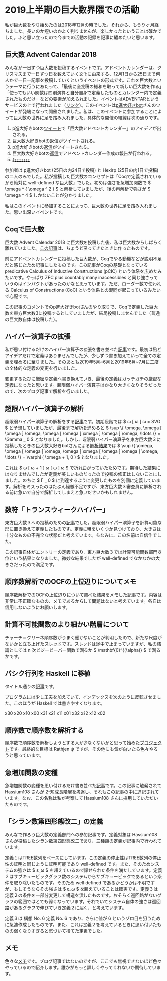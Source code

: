 # 2019上半期の巨大数界隈での活動

私が巨大数をやり始めたのは2018年12月の時でした。それから、もう９ヶ月経ちました。長いのか短いのかよく判りませんが、楽しかったということは確かでした。ふと思い立ったので今までの活動の記録を記事に纏めたいと思います。

## 巨大数 Advent Calendar 2018

みんなが一日ずつ巨大数を投稿するイベントです。アドベントカレンダーは、クリスマスまで一日ずつ日を数えていく文化に由来する、12月1日から25日まで何人かで一日一記事を投稿していくというイベントの形式です。これを巨大数というテーマに行うにあたって、「最後に全投稿の総和を取って新しい巨大数を作る」「使ってもいい関数は四則演算と自分自身で定義したものとカレンダー内で定義されたものだけ」などの要素が加えられました。イベントはADVENTARというサービスの上で行われました（[リンク](https://adventar.org/calendars/3314)）。このイベントは[p進大好きbot](https://twitter.com/non_archimedean)さんのツイートが発端になって開催されました。私は、このイベントに参加することによって巨大数の世界に足を踏み入れました。具体的な開催の経緯は次の通りです。

1. p進大好きbotの[ツイート](https://twitter.com/non_archimedean/status/1060365003297972224)で「巨大数アドベントカレンダー」のアイデアが出される。
1. 巨大数大好きbotの[返信](https://twitter.com/GoogologyBot/status/1060375254814478342)がツイートされる。
1. p進大好きbotの[返信](https://twitter.com/non_archimedean/status/1060385460059402240)がツイートされる。
1. 巨大数大好きbotの[返信](https://twitter.com/GoogologyBot/status/1060386621613199360)でアドベントカレンダー作成の報告が行われる。
1. [ｷｪｪｪｪｪｪｪ](https://twitter.com/non_archimedean/status/1060412474481008642)

参加者は p進大好きbot (25日の内24日で投稿) と Hexirp (25日の内1日で投稿) の二人のみでした。私が投稿した巨大数のコンセプトは「Coqで定義されているから絶対に well-defined な巨大数」でした。初めは強さを急増加関数で $ \\omega ^ { \\omega ^ 2 } $ と解析していましたが、後の再解析で強さが $ \\omega ^ 4 $ しかないことが分かりました。

私はこのイベントに参加することによって、巨大数の世界に足を踏み入れました。思い出深いイベントです。

## Coqで巨大数

巨大数 Advent Calendar 2018 に巨大数を投稿した後、私は巨大数からしばらく離れていました。[この記事](https://googology.wikia.org/ja/wiki/%E3%83%A6%E3%83%BC%E3%82%B6%E3%83%BC%E3%83%96%E3%83%AD%E3%82%B0:Hexirp/Coq%E3%81%A7%E5%B7%A8%E5%A4%A7%E6%95%B0)は、ちょうど戻ってきたときに作ったものです。

前にアドベントカレンダーに投稿した巨大数が、Coqでやる動機などが説明不足だと感じたため記事にしたものです。この記事がCoqの基礎となっている predicative Calculus of Inductive Constructions (pCIC) という体系を広めたみたいです。やっぱり ZFC plus countably many inaccessibles と同じ強さっていうのはインパクトがあったのかなと思っています。ただ、ローダー数で使われる Calculus of Constructions (CoC) という体系との混同が起こっているみたいで心配です。

この記事のコメントでのp進大好きbotさんのやり取りで、Coqで定義した巨大数を東方巨大数3に投稿するとしていましたが、結局投稿しませんでした（普通の巨大数自体は投稿した）。

## ハイパー演算子の拡張

私が思い付けるだけのハイパー演算子の拡張を書き並べた[記事](https://googology.wikia.org/ja/wiki/%E3%83%A6%E3%83%BC%E3%82%B6%E3%83%BC%E3%83%96%E3%83%AD%E3%82%B0:Hexirp/%E3%83%8F%E3%82%A4%E3%83%91%E3%83%BC%E6%BC%94%E7%AE%97%E5%AD%90%E3%81%AE%E6%8B%A1%E5%BC%B5)です。最初は殆どアイデアだけで定義はありませんでしたが、少しずつ書き加えていって全ての定義を埋めるに至りました。そのあとも2019年5月~6月と2019年6月~7月に二度の全体的な定義の変更を行いました。

変更するたびに厳密な定義へ書き換えていき、最後の定義はガッチガチの厳密な定義になったと思います。超限弱ハイパー演算子はかなり大きくなりそうだったので、次のブログ記事で解析を行いました。

## 超限ハイパー演算子の解析

超限弱ハイパー演算子の解析をする[記事](https://googology.wikia.org/ja/wiki/%E3%83%A6%E3%83%BC%E3%82%B6%E3%83%BC%E3%83%96%E3%83%AD%E3%82%B0:Hexirp/%E8%B6%85%E9%99%90%E3%83%8F%E3%82%A4%E3%83%91%E3%83%BC%E6%BC%94%E7%AE%97%E5%AD%90%E3%81%AE%E8%A7%A3%E6%9E%90)です。初期段階では $ ω [ ω ] ω = SVO $ と予想していましたが、最後まで解析を進めると $ \\sup \\{ \\omega, \\omega [ \\omega ] \\omega, \\omega [ \\omega [ \\omega ] \\omega ] \\omega, \\ldots \\} = \\Gamma _ 0 $ となりました。しかし、超限弱ハイパー演算子を東方巨大数３に投稿したときの巨大数大好きbotさんによる[解析結果](https://docs.google.com/spreadsheets/d/13dF_JysGD8shMOTYL3KfsFmcKOMNXp7hyfgjVbQZm6I/edit#gid=206312705)では $ \\sup \\{ \\omega, \\omega [ \\omega ] \\omega, \\omega [ \\omega [ \\omega ] \\omega ] \\omega, \\ldots \\} = \\varphi ( \\omega + 1, 0 ) $ となりました。

これは $ ω [ ω + 1 ] ω [ ω ] ω $ で折れ曲がっていたためです。期待した結果にはなりませんでしたが定義が美しいものだったので投稿の修正はしないことにしました。のちに $ Γ _ 0 $ に到達するように変更したものを別個に定義しています。解析をミスったのはたぶん経験不足ですが、東方巨大数３審査員に解析される前に急いで自分で解析してしまえと急いだせいかもしれません。

## 数符「トランスウィークハイパー」

東方巨大数３への投稿のための[記事](https://googology.wikia.org/ja/wiki/%E3%83%A6%E3%83%BC%E3%82%B6%E3%83%BC%E3%83%96%E3%83%AD%E3%82%B0:Hexirp/%E6%95%B0%E7%AC%A6%E3%80%8C%E3%83%88%E3%83%A9%E3%83%B3%E3%82%B9%E3%82%A6%E3%82%A3%E3%83%BC%E3%82%AF%E3%83%8F%E3%82%A4%E3%83%91%E3%83%BC%E3%80%8D)でした。超限弱ハイパー演算子を計算可能な形に置き換えて定義したものです。定義に粗をいくつか見つけており、大きさは十分なものの不完全な状態だと考えています。ちなみに、この名前は自信作でした。

この記事自体がエントリーの定義であり、東方巨大数３では計算可能関数部門８位という結果になりました。微妙な結果でしたが well-defined でなかなかの大きさだったので満足です。

## 順序数解析でのOCFの上位辺りについてメモ

順序数解析でのOCFの上位辺りについて調べた結果をメモした[記事](https://googology.wikia.org/ja/wiki/%E3%83%A6%E3%83%BC%E3%82%B6%E3%83%BC%E3%83%96%E3%83%AD%E3%82%B0:Hexirp/%E9%A0%86%E5%BA%8F%E6%95%B0%E8%A7%A3%E6%9E%90%E3%81%A7%E3%81%AEOCF%E3%81%AE%E4%B8%8A%E4%BD%8D%E8%BE%BA%E3%82%8A%E3%81%AB%E3%81%A4%E3%81%84%E3%81%A6%E3%83%A1%E3%83%A2)です。内容は非常に不正確なものの、メモであるからして問題はないと考えています。各自は信用しないようにお願いします。

## 計算不可能関数のより細かい階層について

チャーチ＝クリーネ順序数がうまく働かないことが判明したので、新たな尺度がないかと立ち上げた[スレッド](https://googology.wikia.org/ja/wiki/%E3%82%B9%E3%83%AC%E3%83%83%E3%83%89:3876)です。スレッドは途中で止まっていますが、私の結論としては n 次ビジービーバー関数で測るか $ \\mathbf{0}^{(\\alpha)} $ で測るかです。

## バシク行列を Haskell に移植

タイトル通りの[記事](https://googology.wikia.org/ja/wiki/%E3%83%A6%E3%83%BC%E3%82%B6%E3%83%BC%E3%83%96%E3%83%AD%E3%82%B0:Hexirp/%E3%83%90%E3%82%B7%E3%82%AF%E8%A1%8C%E5%88%97%E3%82%92_Haskell_%E3%81%AB%E7%A7%BB%E6%A4%8D)です。

プログラムには少し工夫を加えていて、インデックスを次のように反転させました。このほうが Haskell では書きやすくなります。

  x30 x20 x10 x00
  x31 x21 x11 x01
  x32 x22 x12 x02

## 順序数で順序数を解析する

順序数で順序数を解析しようとする人が少なくないかと思って始めた[プロジェクト](https://googology.wikia.org/ja/wiki/%E3%83%A6%E3%83%BC%E3%82%B6%E3%83%BC%E3%83%96%E3%83%AD%E3%82%B0:Hexirp/%E9%A0%86%E5%BA%8F%E6%95%B0%E3%81%A7%E9%A0%86%E5%BA%8F%E6%95%B0%E3%82%92%E8%A7%A3%E6%9E%90%E3%81%99%E3%82%8B)です。最終的な目標は Rathjen ψ ですが、その他にも気が向いたら色々やろうと思っています。

## 急増加関数の変種

急増加関数の変種を思い付けるだけ書き並べた[記事](https://googology.wikia.org/ja/wiki/%E3%83%A6%E3%83%BC%E3%82%B6%E3%83%BC%E3%83%96%E3%83%AD%E3%82%B0:Hexirp/%E6%80%A5%E5%A2%97%E5%8A%A0%E9%96%A2%E6%95%B0%E3%81%AE%E5%A4%89%E7%A8%AE)です。この記事に触発されて Hassium108 さんが 2-短成長階層を[考案](https://twitter.com/1Hassium/status/1151038370312871936)し、それもこの記事の中に追記されています。なお、この名称は私が考案して Hassium108 さんに採用していただいたものです。

## 「シラン数第四形態改二」の定義

みんなで作ろう巨大数の定義部門への参加記事です。定義対象は Hassium108 さんが投稿した[シラン数第四形態改二](https://twitter.com/1Hassium/status/1152881969652359168)であり、三種類の定義が記事内で行われています。

定義１はTREE数列をベースにしています。この定義の停止性はTREE数列の停止性の証明と同じように証明可能であり well-defined です。また、そのためシステムの強さは $ ε\_ω $ を超えているので課せられた条件を満たしています。定義２はサブキュービックグラフ数のシステムからサブキュービックであるという条件を取り除いたものです。そのため well-defined であるかどうかは不明ですが、もしそうならその強さは $ ε\_ω $ を超えていることは確実です。定義３は定義２の条件を一部分変更して構造を潰したものです。おそらく巡回路がないグラフの範囲ではとても弱くなっています。それでいてシステム自体の強さは巡回路があるグラフで伸びていき定義２に届く、と考えています。

定義３は 構想 No. 6 定義 No. 6 であり、さらに値が 6 というゾロ目を狙うために急遽作成したものです。また、これは定義２を考えているときに思い付いたものの弱くなりすぎると気づいて捨てた定義でした。

## メモ

色々な[メモ](https://googology.wikia.org/ja/wiki/%E3%83%A6%E3%83%BC%E3%82%B6%E3%83%BC:Hexirp/%E3%83%A1%E3%83%A2)です。ブログ記事ではないのですが、ここでも無視できないほど色々やっているので紹介します。誰かがもっと詳しくやってくれないか期待しています。
